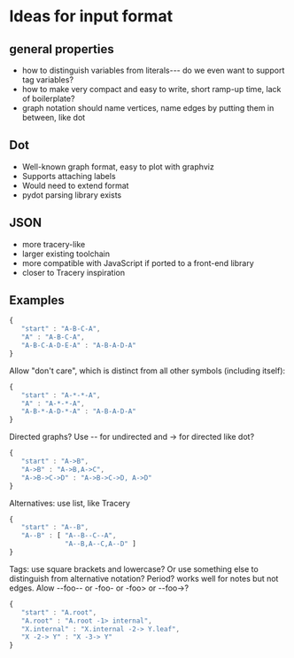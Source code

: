 # Ideas for input format

## general properties
  * how to distinguish variables from literals--- do we even want to support tag variables?
  * how to make very compact and easy to write, short ramp-up time, lack of boilerplate?
  * graph notation should name vertices, name edges by putting them in between, like dot

## Dot
  * Well-known graph format, easy to plot with graphviz
  * Supports attaching labels
  * Would need to extend format
  * pydot parsing library exists
  
## JSON
  * more tracery-like
  * larger existing toolchain
  * more compatible with JavaScript if ported to a front-end library
  * closer to Tracery inspiration

## Examples

```javascript
{
   "start" : "A-B-C-A",
   "A" : "A-B-C-A",
   "A-B-C-A-D-E-A" : "A-B-A-D-A"
}
```

Allow "don't care", which is distinct from all other symbols (including itself):

```javascript
{
   "start" : "A-*-*-A",
   "A" : "A-*-*-A",
   "A-B-*-A-D-*-A" : "A-B-A-D-A"
}
```

Directed graphs?  Use -- for undirected and -> for directed like dot?

```javascript
{
   "start" : "A->B",
   "A->B" : "A->B,A->C",
   "A->B->C->D" : "A->B->C->D, A->D"
}
```

Alternatives: use list, like Tracery

```javascript
{
   "start" : "A--B",
   "A--B" : [ "A--B--C--A", 
              "A--B,A--C,A--D" ] 
}
```

Tags: use square brackets and lowercase?
Or use something else to distinguish from alternative notation?
Period? works well for notes but not edges.  Alow --foo-- or -foo- or -foo> or --foo->?

```javascript
{
   "start" : "A.root",
   "A.root" : "A.root -1> internal",
   "X.internal" : "X.internal -2-> Y.leaf",
   "X -2-> Y" : "X -3-> Y"
}
```

